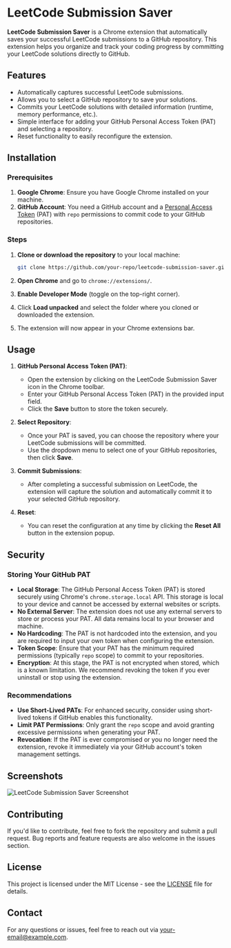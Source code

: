 # LeetCode Submission Saver

**LeetCode Submission Saver** is a Chrome extension that automatically saves your successful LeetCode submissions to a GitHub repository. This extension helps you organize and track your coding progress by committing your LeetCode solutions directly to GitHub.

## Features

- Automatically captures successful LeetCode submissions.
- Allows you to select a GitHub repository to save your solutions.
- Commits your LeetCode solutions with detailed information (runtime, memory performance, etc.).
- Simple interface for adding your GitHub Personal Access Token (PAT) and selecting a repository.
- Reset functionality to easily reconfigure the extension.

## Installation

### Prerequisites

1. **Google Chrome**: Ensure you have Google Chrome installed on your machine.
2. **GitHub Account**: You need a GitHub account and a [Personal Access Token](https://docs.github.com/en/enterprise-server@3.4/authentication/keeping-your-account-and-data-secure/creating-a-personal-access-token) (PAT) with `repo` permissions to commit code to your GitHub repositories.

### Steps

1. **Clone or download the repository** to your local machine:

   ```bash
   git clone https://github.com/your-repo/leetcode-submission-saver.git
   ```

2. **Open Chrome** and go to `chrome://extensions/`.

3. **Enable Developer Mode** (toggle on the top-right corner).

4. Click **Load unpacked** and select the folder where you cloned or downloaded the extension.

5. The extension will now appear in your Chrome extensions bar.

## Usage

1. **GitHub Personal Access Token (PAT)**: 
   - Open the extension by clicking on the LeetCode Submission Saver icon in the Chrome toolbar.
   - Enter your GitHub Personal Access Token (PAT) in the provided input field.
   - Click the **Save** button to store the token securely.

2. **Select Repository**:
   - Once your PAT is saved, you can choose the repository where your LeetCode submissions will be committed.
   - Use the dropdown menu to select one of your GitHub repositories, then click **Save**.

3. **Commit Submissions**:
   - After completing a successful submission on LeetCode, the extension will capture the solution and automatically commit it to your selected GitHub repository.

4. **Reset**:
   - You can reset the configuration at any time by clicking the **Reset All** button in the extension popup.

## Security

### Storing Your GitHub PAT

- **Local Storage**: The GitHub Personal Access Token (PAT) is stored securely using Chrome's `chrome.storage.local` API. This storage is local to your device and cannot be accessed by external websites or scripts.
- **No External Server**: The extension does not use any external servers to store or process your PAT. All data remains local to your browser and machine.
- **No Hardcoding**: The PAT is not hardcoded into the extension, and you are required to input your own token when configuring the extension.
- **Token Scope**: Ensure that your PAT has the minimum required permissions (typically `repo` scope) to commit to your repositories.
- **Encryption**: At this stage, the PAT is not encrypted when stored, which is a known limitation. We recommend revoking the token if you ever uninstall or stop using the extension.

### Recommendations

- **Use Short-Lived PATs**: For enhanced security, consider using short-lived tokens if GitHub enables this functionality.
- **Limit PAT Permissions**: Only grant the `repo` scope and avoid granting excessive permissions when generating your PAT.
- **Revocation**: If the PAT is ever compromised or you no longer need the extension, revoke it immediately via your GitHub account's token management settings.

## Screenshots

![LeetCode Submission Saver Screenshot](screenshot.png)

## Contributing

If you'd like to contribute, feel free to fork the repository and submit a pull request. Bug reports and feature requests are also welcome in the issues section.

## License

This project is licensed under the MIT License - see the [LICENSE](LICENSE) file for details.

## Contact

For any questions or issues, feel free to reach out via [your-email@example.com](mailto:your-email@example.com).
